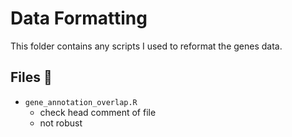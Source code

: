 # Data Formatting

This folder contains any scripts I used to reformat the genes data.

## Files 📝
- `gene_annotation_overlap.R`
  - check head comment of file
  - not robust
